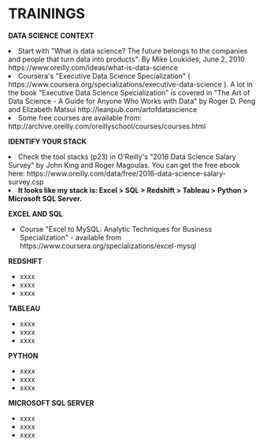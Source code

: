 # TRAININGS


<b>DATA SCIENCE CONTEXT</b>


<li>Start with "What is data science? The future belongs to the companies and people that turn data into products". By Mike Loukides, June 2, 2010 https://www.oreilly.com/ideas/what-is-data-science</li>


<li>Coursera's "Executive Data Science Specialization" ( https://www.coursera.org/specializations/executive-data-science ). A lot in the book "Executive Data Science Specialization"  is covered in "The Art of Data Science - A Guide for Anyone Who Works with Data" by Roger D. Peng and Elizabeth Matsui http://leanpub.com/artofdatascience</li>


<li>Some free courses are available from: http://archive.oreilly.com/oreillyschool/courses/courses.html</li>







<b>IDENTIFY YOUR STACK</b>

 <li>Check the tool stacks (p23) in O'Reilly's "2016 Data Science Salary Survey" by John King and Roger Magoulas. You can get the free ebook here: https://www.oreilly.com/data/free/2016-data-science-salary-survey.csp  </li>

 <li><b>It looks like my stack is: Excel > SQL > Redshift > Tableau > Python > Microsoft SQL Server.</b> </li>


<b>EXCEL AND SQL</b>
<ul>
<li>Course "Excel to MySQL: Analytic Techniques for Business Specialization" - available from https://www.coursera.org/specializations/excel-mysql  </li>
</ul>


<b>REDSHIFT</b>

<ul><li> xxxx </li>
<li> xxxx </li>
<li> xxxx </li></ul>

<b>TABLEAU</b>

<ul><li> xxxx </li>
<li> xxxx </li>
<li> xxxx </li></ul>

<b>PYTHON</b>

<ul><li> xxxx </li>
<li> xxxx </li>
<li> xxxx </li></ul>

<b>MICROSOFT SQL SERVER</b>

<ul><li> xxxx </li>
<li> xxxx </li>
<li> xxxx </li></ul>





